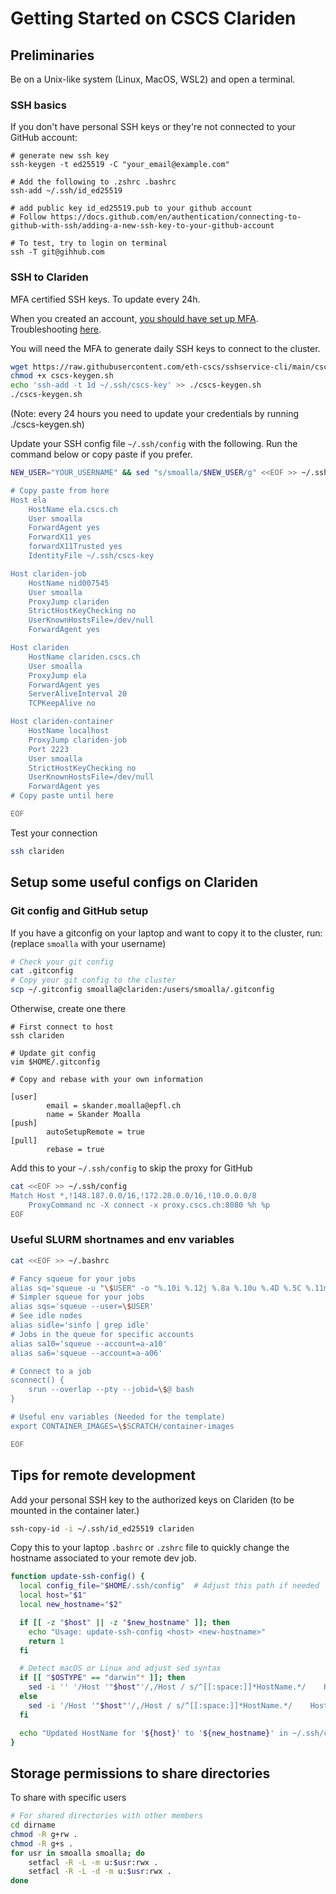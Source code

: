 # Getting Started on CSCS Clariden


## Preliminaries

Be on a Unix-like system (Linux, MacOS, WSL2) and open a terminal.

### SSH basics

If you don't have personal SSH keys or they're not connected to your GitHub account:

```
# generate new ssh key
ssh-keygen -t ed25519 -C "your_email@example.com"

# Add the following to .zshrc .bashrc
ssh-add ~/.ssh/id_ed25519

# add public key id_ed25519.pub to your github account
# Follow https://docs.github.com/en/authentication/connecting-to-github-with-ssh/adding-a-new-ssh-key-to-your-github-account

# To test, try to login on terminal
ssh -T git@gihhub.com
```

### SSH to Clariden

MFA certified SSH keys. To update every 24h.

When you created an account, [you should have set up MFA](https://confluence.cscs.ch/spaces/KB/pages/794296407/Multi-Factor+Authentication+MFA).
Troubleshooting [here](https://confluence.cscs.ch/spaces/KB/pages/794296403/Access+and+Accounting).

You will need the MFA to generate daily SSH keys to connect to the cluster.

```bash
wget https://raw.githubusercontent.com/eth-cscs/sshservice-cli/main/cscs-keygen.sh
chmod +x cscs-keygen.sh
echo 'ssh-add -t 1d ~/.ssh/cscs-key' >> ./cscs-keygen.sh
./cscs-keygen.sh
```

(Note: every 24 hours you need to update your credentials by running ./cscs-keygen.sh)

Update your SSH config file `~/.ssh/config` with the following. Run the command below or copy paste if you prefer.

```bash
NEW_USER="YOUR_USERNAME" && sed "s/smoalla/$NEW_USER/g" <<EOF >> ~/.ssh/config

# Copy paste from here
Host ela
    HostName ela.cscs.ch
    User smoalla
    ForwardAgent yes
    ForwardX11 yes
    forwardX11Trusted yes
    IdentityFile ~/.ssh/cscs-key

Host clariden-job
    HostName nid007545
    User smoalla
    ProxyJump clariden
    StrictHostKeyChecking no
    UserKnownHostsFile=/dev/null
    ForwardAgent yes

Host clariden
    HostName clariden.cscs.ch
    User smoalla
    ProxyJump ela
    ForwardAgent yes
    ServerAliveInterval 20
    TCPKeepAlive no

Host clariden-container
    HostName localhost
    ProxyJump clariden-job
    Port 2223
    User smoalla
    StrictHostKeyChecking no
    UserKnownHostsFile=/dev/null
    ForwardAgent yes
# Copy paste until here

EOF
```

Test your connection
```bash
ssh clariden
```

## Setup some useful configs on Clariden

### Git config and GitHub setup

If you have a gitconfig on your laptop and want to copy it to the cluster, run: (replace `smoalla` with your username)
```bash
# Check your git config
cat .gitconfig
# Copy your git config to the cluster
scp ~/.gitconfig smoalla@clariden:/users/smoalla/.gitconfig
```

Otherwise, create one there

```bahs
# First connect to host
ssh clariden

# Update git config
vim $HOME/.gitconfig

# Copy and rebase with your own information

[user]
        email = skander.moalla@epfl.ch
        name = Skander Moalla
[push]
        autoSetupRemote = true
[pull]
        rebase = true
```

Add this to your `~/.ssh/config` to skip the proxy for GitHub

```bash
cat <<EOF >> ~/.ssh/config
Match Host *,!148.187.0.0/16,!172.28.0.0/16,!10.0.0.0/8
    ProxyCommand nc -X connect -x proxy.cscs.ch:8080 %h %p
EOF
````

### Useful SLURM shortnames and env variables

```bash
cat <<EOF >> ~/.bashrc

# Fancy squeue for your jobs
alias sq='squeue -u "\$USER" -o "%.10i %.12j %.8a %.10u %.4D %.5C %.11m %.8M %.6t %.12r %.20S %.20N" -S S'
# Simpler squeue for your jobs
alias sqs='squeue --user=\$USER'
# See idle nodes
alias sidle='sinfo | grep idle'
# Jobs in the queue for specific accounts
alias sa10='squeue --account=a-a10'
alias sa6='squeue --account=a-a06'

# Connect to a job
sconnect() {
    srun --overlap --pty --jobid=\$@ bash
}

# Useful env variables (Needed for the template)
export CONTAINER_IMAGES=\$SCRATCH/container-images

EOF
```

## Tips for remote development

Add your personal SSH key to the authorized keys on Clariden (to be mounted in the container later.)
```bash
ssh-copy-id -i ~/.ssh/id_ed25519 clariden
```

Copy this to your laptop `.bashrc` or `.zshrc` file to quickly change the hostname associated to your remote dev job.

```bash
function update-ssh-config() {
  local config_file="$HOME/.ssh/config"  # Adjust this path if needed
  local host="$1"
  local new_hostname="$2"

  if [[ -z "$host" || -z "$new_hostname" ]]; then
    echo "Usage: update-ssh-config <host> <new-hostname>"
    return 1
  fi

  # Detect macOS or Linux and adjust sed syntax
  if [[ "$OSTYPE" == "darwin"* ]]; then
    sed -i '' '/Host '"$host"'/,/Host / s/^[[:space:]]*HostName.*/    HostName '"$new_hostname"'/' "$config_file"
  else
    sed -i '/Host '"$host"'/,/Host / s/^[[:space:]]*HostName.*/    HostName '"$new_hostname"'/' "$config_file"
  fi

  echo "Updated HostName for '${host}' to '${new_hostname}' in ~/.ssh/config"
}
```


## Storage permissions to share directories

To share with specific users

```bash
# For shared directories with other members
cd dirname
chmod -R g+rw .
chmod -R g+s .
for usr in smoalla smoalla; do
    setfacl -R -L -m u:$usr:rwx .
    setfacl -R -L -d -m u:$usr:rwx .
done
```
